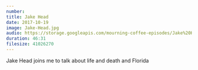```yaml
---
number: 
title: Jake Head
date: 2017-10-19
image: Jake-Head.jpg
audio: https://storage.googleapis.com/mourning-coffee-episodes/Jake%20Head%20Release.mp3
duration: 46:31
filesize: 41026270
---
```


Jake Head joins me to talk about life and death and Florida

